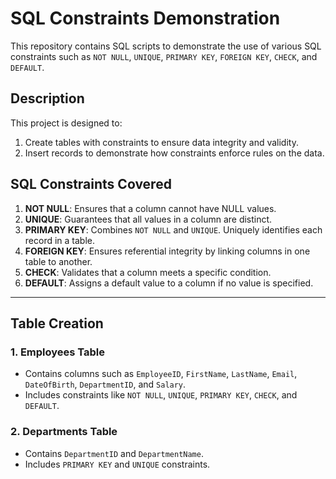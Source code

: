 # SQL Constraints Demonstration

This repository contains SQL scripts to demonstrate the use of various SQL constraints such as `NOT NULL`, `UNIQUE`, `PRIMARY KEY`, `FOREIGN KEY`, `CHECK`, and `DEFAULT`.

## **Description**
This project is designed to:
1. Create tables with constraints to ensure data integrity and validity.
2. Insert records to demonstrate how constraints enforce rules on the data.

## **SQL Constraints Covered**
1. **NOT NULL**: Ensures that a column cannot have NULL values.
2. **UNIQUE**: Guarantees that all values in a column are distinct.
3. **PRIMARY KEY**: Combines `NOT NULL` and `UNIQUE`. Uniquely identifies each record in a table.
4. **FOREIGN KEY**: Ensures referential integrity by linking columns in one table to another.
5. **CHECK**: Validates that a column meets a specific condition.
6. **DEFAULT**: Assigns a default value to a column if no value is specified.

---

## **Table Creation**
### 1. Employees Table
- Contains columns such as `EmployeeID`, `FirstName`, `LastName`, `Email`, `DateOfBirth`, `DepartmentID`, and `Salary`.
- Includes constraints like `NOT NULL`, `UNIQUE`, `PRIMARY KEY`, `CHECK`, and `DEFAULT`.

### 2. Departments Table
- Contains `DepartmentID` and `DepartmentName`.
- Includes `PRIMARY KEY` and `UNIQUE` constraints.
